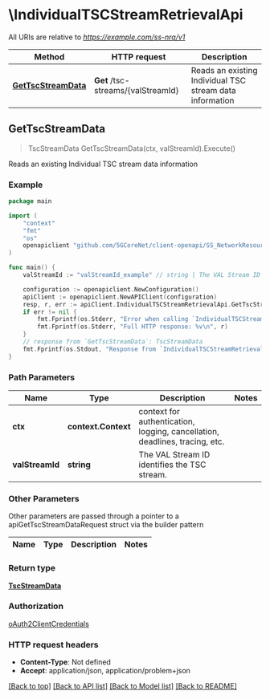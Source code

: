 # \IndividualTSCStreamRetrievalApi

All URIs are relative to *https://example.com/ss-nra/v1*

Method | HTTP request | Description
------------- | ------------- | -------------
[**GetTscStreamData**](IndividualTSCStreamRetrievalApi.md#GetTscStreamData) | **Get** /tsc-streams/{valStreamId} | Reads an existing Individual TSC stream data information



## GetTscStreamData

> TscStreamData GetTscStreamData(ctx, valStreamId).Execute()

Reads an existing Individual TSC stream data information

### Example

```go
package main

import (
    "context"
    "fmt"
    "os"
    openapiclient "github.com/5GCoreNet/client-openapi/SS_NetworkResourceAdaptation"
)

func main() {
    valStreamId := "valStreamId_example" // string | The VAL Stream ID identifies the TSC stream.

    configuration := openapiclient.NewConfiguration()
    apiClient := openapiclient.NewAPIClient(configuration)
    resp, r, err := apiClient.IndividualTSCStreamRetrievalApi.GetTscStreamData(context.Background(), valStreamId).Execute()
    if err != nil {
        fmt.Fprintf(os.Stderr, "Error when calling `IndividualTSCStreamRetrievalApi.GetTscStreamData``: %v\n", err)
        fmt.Fprintf(os.Stderr, "Full HTTP response: %v\n", r)
    }
    // response from `GetTscStreamData`: TscStreamData
    fmt.Fprintf(os.Stdout, "Response from `IndividualTSCStreamRetrievalApi.GetTscStreamData`: %v\n", resp)
}
```

### Path Parameters


Name | Type | Description  | Notes
------------- | ------------- | ------------- | -------------
**ctx** | **context.Context** | context for authentication, logging, cancellation, deadlines, tracing, etc.
**valStreamId** | **string** | The VAL Stream ID identifies the TSC stream. | 

### Other Parameters

Other parameters are passed through a pointer to a apiGetTscStreamDataRequest struct via the builder pattern


Name | Type | Description  | Notes
------------- | ------------- | ------------- | -------------


### Return type

[**TscStreamData**](TscStreamData.md)

### Authorization

[oAuth2ClientCredentials](../README.md#oAuth2ClientCredentials)

### HTTP request headers

- **Content-Type**: Not defined
- **Accept**: application/json, application/problem+json

[[Back to top]](#) [[Back to API list]](../README.md#documentation-for-api-endpoints)
[[Back to Model list]](../README.md#documentation-for-models)
[[Back to README]](../README.md)

